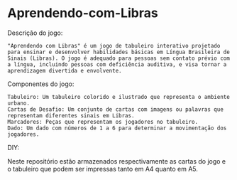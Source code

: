# Aprendendo-com-Libras

Descrição do jogo:

    "Aprendendo com Libras" é um jogo de tabuleiro interativo projetado para ensinar e desenvolver habilidades básicas em Língua Brasileira de Sinais (Libras). O jogo é adequado para pessoas sem contato prévio com a língua, incluindo pessoas com deficiência auditiva, e visa tornar a aprendizagem divertida e envolvente.

Componentes do jogo:

    Tabuleiro: Um tabuleiro colorido e ilustrado que representa o ambiente urbano.
    Cartas de Desafio: Um conjunto de cartas com imagens ou palavras que representam diferentes sinais em Libras.
    Marcadores: Peças que representam os jogadores no tabuleiro.
    Dado: Um dado com números de 1 a 6 para determinar a movimentação dos jogadores. 
   
DIY:

  Neste repositório estão armazenados respectivamente as cartas do jogo e o tabuleiro que podem ser impressas tanto em A4 quanto em A5.
